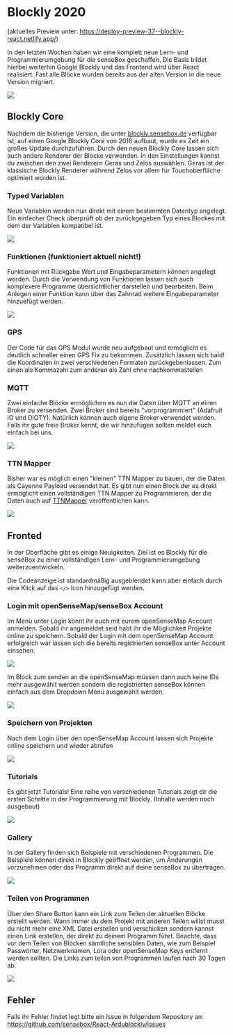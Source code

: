 # Blockly 2020

(aktuelles Preview unter: https://deploy-preview-37--blockly-react.netlify.app/)

In den letzten Wochen haben wir eine komplett neue Lern- und Programmierumgebung für die senseBox geschaffen. Die Basis bildet hierbei weiterhin Google Blockly und das Frontend wird über React realisiert. Fast alle Blöcke wurden bereits aus der alten Version in die neue Version migriert. 


![](https://radosgw.public.os.wwu.de/pad/uploads/upload_880bb55f28e0dbb0bb9c2160d8e50594.png)



## Blockly Core
Nachdem die bisherige Version, die unter [blockly.sensebox.de](https://blockly.sensebox.de) verfügbar ist, auf einen Google Blockly Core von 2016 aufbaut, wurde es Zeit ein großes Update durchzuführen. Durch den neuen Blockly Core lassen sich auch andere Renderer der Blöcke verwenden. In den Einstellungen kannst du zwischen den zwei Renderern Geras und Zelos auswählen. Geras ist der klassische Blockly Renderer während Zelos vor allem für Touchoberfläche optimiert worden ist.

### Typed Variablen

Neue Variablen werden nun direkt mit einem bestimmten Datentyp angelegt. Ein einfacher Check überprüft ob der zurückgegeben Typ eines Blockes mit dem der Variablen kompatibel ist. 

![](https://radosgw.public.os.wwu.de/pad/uploads/upload_0d505fc2472178182995732af226e736.png)


### Funktionen (funktioniert aktuell nicht!)

Funktionen mit Rückgabe Wert und Eingabeparametern können angelegt werden. Durch die Verwendung von Funktionen lassen sich auch komplexere Programme übersichtlicher darstellen und bearbeiten. Beim Anlegen einer Funktion kann über das Zahnrad weitere Eingabeparameter hinzuefügt werden. 

![](https://radosgw.public.os.wwu.de/pad/uploads/upload_bd9544b118a1dbe83d149c00678eb39d.png)


### GPS

Der Code für das GPS Modul wurde neu aufgebaut und ermöglicht es deutlich schneller einen GPS Fix zu bekommen. Zusätzlich lassen sich bald! die Koordinaten in zwei verschiedenen Formaten zurückgebenlassen. Zum einen als Kommazahl zum anderen als Zahl ohne nachkommastellen 

### MQTT
Zwei einfache Blöcke ermöglichen es nun die Daten über MQTT an einen Broker zu versenden. Zwei Broker sind bereits "vorprogrammiert" (Adafruit IO und DIOTY). Natürlich können auch eigene Broker verwendet werden. Falls ihr gute freie Broker kennt, die wir hinzufügen sollten meldet euch einfach bei uns.

![](https://radosgw.public.os.wwu.de/pad/uploads/upload_a9df4b0b9b1e6f39f09cf3b1743caad2.png)


### TTN Mapper
Bisher war es möglich einen "kleinen" TTN Mapper zu bauen, der die Daten als Cayenne Payload versendet hat. Es gibt nun einen Block der es direkt ermöglicht einen vollständigen TTN Mapper zu Programmieren, der die Daten auch auf [TTNMapper](https://ttnmapper.org/) veröffentlichen kann.

![](https://radosgw.public.os.wwu.de/pad/uploads/upload_b59691f2ebcf04d8b67a5f4e7fbe70b6.png)


## Fronted

In der Oberfläche gibt es einige Neuigkeiten. Ziel ist es Blockly für die senseBox zu einer vollständigen Lern- und Programmierumgebung weiterzuentwickeln.  

Die Codeanzeige ist standardmäßig ausgeblendet kann aber einfach durch eine Klick auf das `</>` Icon hinzugefügt werden.

### Login mit openSenseMap/senseBox Account

Im Menü unter Login könnt ihr euch mit eurem openSenseMap Account anmelden. Sobald ihr angemeldet seid habt ihr die Möglichkeit Projekte online zu speichern. 
Sobald der Login mit dem openSenseMap Account erfolgreich war lassen sich die bereits registrierten senseBox unter Account einsehen. 

![](https://radosgw.public.os.wwu.de/pad/uploads/upload_c3965edc99021339a30b8d6704471e50.png)


Im Block zum senden an die openSenseMap müssen dann auch keine IDs mehr ausgewählt werden sondern die registrierten senseBox können einfach aus dem Dropdown Menü ausgewählt werden.

![](https://radosgw.public.os.wwu.de/pad/uploads/upload_57284cea57bfa5df3d55fe456f9d7cfa.png)

### Speichern von Projekten

Nach dem Login über den openSenseMap Account lassen sich Projekte online speichern und wieder abrufen

![](https://radosgw.public.os.wwu.de/pad/uploads/upload_148146b1206fde184afff6edce26b515.png)


### Tutorials

Es gibt jetzt Tutorials! Eine reihe von verschiedenen Tutorials zeigt dir die ersten Schritte in der Programmierung mit Blockly. (Inhalte werden noch ausgebaut)

![](https://radosgw.public.os.wwu.de/pad/uploads/upload_db0e64df48d4c34a9540ffb089e95769.png)

### Gallery

In der Gallery finden sich Beispiele mit verschiedenen Programmen. Die Beispiele können direkt in Blockly geöffnet werden, um Änderungen vorzunehmen oder das Programm direkt auf deine senseBox zu übertragen. 

![](https://radosgw.public.os.wwu.de/pad/uploads/upload_c61e1fa98f9d840507a8a53b00605484.png)


### Teilen von Programmen

Über den Share Button kann ein Link zum Teilen der aktuellen Blöcke erstellt werden. Wann immer du dein Projekt mit anderen Teilen willst musst du nicht mehr eine XML Datei erstellen und verschicken sondern kannst einen Link erstellen, der direkt zu deinem Programm führt. Beachte, dass vor dem Teilen von Blöcken sämtliche sensiblen Daten, wie zum Beispiel Passwörter, Netzwerknamen, Lora oder openSenseMap Keys entfernt werden sollten. Die Links zum teilen von Programmen laufen nach 30 Tagen ab.

![](https://radosgw.public.os.wwu.de/pad/uploads/upload_a8dba6720fe2fb39cadf129d9bb04a62.png)


## Fehler

Falls ihr Fehler findet legt bitte ein Issue in folgendem Repository an: https://github.com/sensebox/React-Ardublockly/issues

